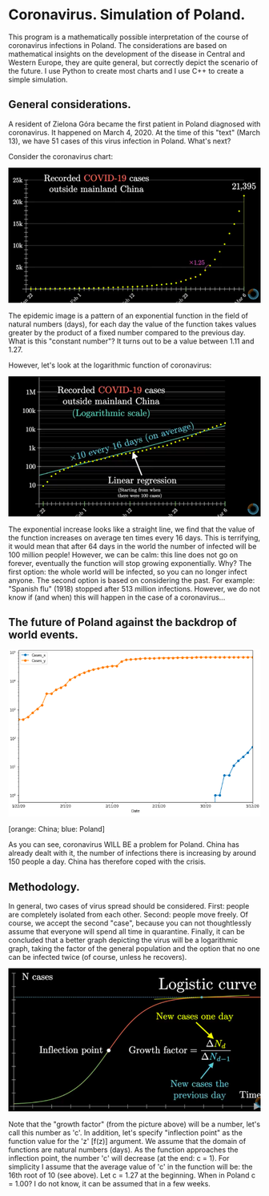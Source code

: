 # Coronavirus. Simulation of Poland.

This program is a mathematically possible interpretation of the course of coronavirus infections in Poland.
The considerations are based on mathematical insights on the development of the disease in Central and Western Europe, they are quite general, but correctly depict the scenario of the future.
I use Python to create most charts and I use C++ to create a simple simulation.

## General considerations.

A resident of Zielona Góra became the first patient in Poland diagnosed with coronavirus. It happened on March 4, 2020.
At the time of this "text" (March 13), we have 51 cases of this virus infection in Poland. What's next?

Consider the coronavirus chart:

![picture1](./images/corona1.png)

The epidemic image is a pattern of an exponential function in the field of natural numbers (days), for each day the value of the function takes values greater by the product of a fixed number compared to the previous day. What is this "constant number"? It turns out to be a value between 1.11 and 1.27.

However, let's look at the logarithmic function of coronavirus:

![picture2](./images/corona2.png)

The exponential increase looks like a straight line, we find that the value of the function increases on average ten times every 16 days. This is terrifying, it would mean that after 64 days in the world the number of infected will be 100 million people!  However, we can be calm: this line does not go on forever, eventually the function will stop growing exponentially. Why? The first option: the whole world will be infected, so you can no longer infect anyone. The second option is based on considering the past. For example: "Spanish flu" (1918) stopped after 513 million infections. However, we do not know if (and when) this will happen in the case of a coronavirus...

## The future of Poland against the backdrop of world events.

![china and poland](./images/corona4.png)

[orange: China; blue: Poland]

As you can see, coronavirus WILL BE a problem for Poland. China has already dealt with it, the number of infections there is increasing by around 150 people a day. China has therefore coped with the crisis.

## Methodology.

In general, two cases of virus spread should be considered. First: people are completely isolated from each other. Second: people move freely. Of course, we accept the second "case", because you can not thoughtlessly assume that everyone will spend all time in quarantine.
Finally, it can be concluded that a better graph depicting the virus will be a logarithmic graph, taking the factor of the general population and the option that no one can be infected twice (of course, unless he recovers).

![picture3](./images/corona3.png)

Note that the "growth factor" (from the picture above) will be a number, let's call this number as 'c'. In addition, let's specify "inflection point" as the function value for the 'z' [f(z)] argument. We assume that the domain of functions are natural numbers (days).
As the function approaches the inflection point, the number 'c' will decrease (at the end: c = 1). 
For simplicity I assume that the average value of 'c' in the function will be: the 16th root of 10 (see above). Let c = 1.27 at the beginning. When in Poland c = 1.00? I do not know, it can be assumed that in a few weeks.
